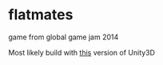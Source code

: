 # flatmates
game from global game jam 2014

Most likely build with [this](https://download.unity3d.com/download_unity/UnitySetup-4.5.0.exe) version of Unity3D
